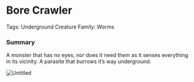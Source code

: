 # Bore Crawler

Tags: Underground
Creature Family: Worms

### Summary

A monster that has no eyes, nor does it need them as it senses everything in its vicinity. A parasite that burrows it’s way underground.

![Untitled](Untitled%2077.png)